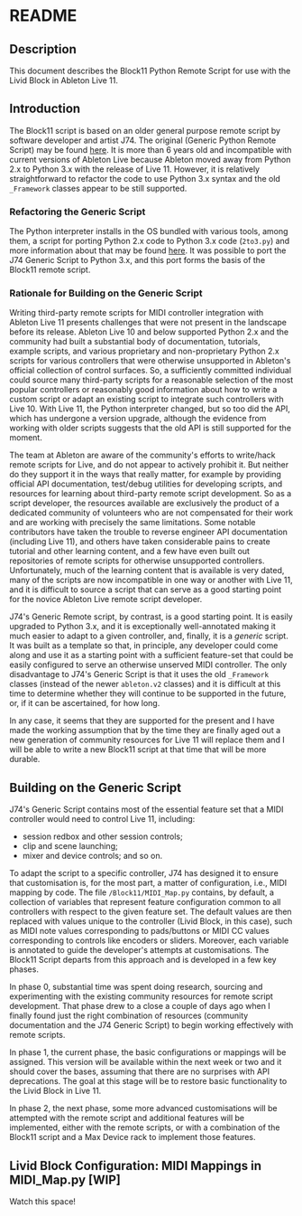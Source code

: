 # README

## Description

This document describes the Block11 Python Remote Script for use with the Livid Block in Ableton Live 11. 

## Introduction

The Block11 script is based on an older general purpose remote script by software developer and artist J74. The original (Generic Python Remote Script) may be found [here](https://github.com/j74/Generic-Python-Remote-Script). It is more than 6 years old and incompatible with current versions of Ableton Live because Ableton moved away from Python 2.x to Python 3.x with the release of Live 11. However, it is relatively straightforward to refactor the code to use Python 3.x syntax and the old `_Framework` classes appear to be still supported. 

### Refactoring the Generic Script

The Python interpreter installs in the OS bundled with various tools, among them, a script for porting Python 2.x code to Python 3.x code (`2to3.py`) and more information about that may be found [here](https://docs.python.org/3/library/2to3.html). It was possible to port the J74 Generic Script to Python 3.x, and this port forms the basis of the Block11 remote script.

### Rationale for Building on the Generic Script

Writing third-party remote scripts for MIDI controller integration with Ableton Live 11 presents challenges that were not present in the landscape before its release. Ableton Live 10 and below supported Python 2.x and the community had built a substantial body of documentation, tutorials, example scripts, and various proprietary and non-proprietary Python 2.x scripts for various controllers that were otherwise unsupported in Ableton's official collection of control surfaces. So, a sufficiently committed individual could source many third-party scripts for a reasonable selection of the most popular controllers or reasonably good information about how to write a custom script or adapt an existing script to integrate such controllers with Live 10. With Live 11, the Python interpreter changed, but so too did the API, which has undergone a version upgrade, although the evidence from working with older scripts suggests that the old API is still supported for the moment. 

The team at Ableton are aware of the community's efforts to write/hack remote scripts for Live, and do not appear to actively prohibit it. But neither do they support it in the ways that really matter, for example by providing official API documentation, test/debug utilities for developing scripts, and resources for learning about third-party remote script development. So as a script developer, the resources available are exclusively the product of a dedicated community of volunteers who are not compensated for their work and are working with precisely the same limitations. Some notable contributors have taken the trouble to reverse engineer API documentation (including Live 11), and others have taken considerable pains to create tutorial and other learning content, and a few have even built out repositories of remote scripts for otherwise unsupported controllers. Unfortunately, much of the learning content that is available is very dated, many of the scripts are now incompatible in one way or another with Live 11, and it is difficult to source a script that can serve as a good starting point for the novice Ableton Live remote script developer. 

J74's Generic Remote script, by contrast, is a good starting point. It is easily upgraded to Python 3.x, and it is exceptionally well-annotated making it much easier to adapt to a given controller, and, finally, it is a _generic_ script. It was built as a template so that, in principle, any developer could come along and use it as a starting point with a sufficient feature-set that could be easily configured to serve an otherwise unserved MIDI controller. The only disadvantage to J74's Generic Script is that it uses the old `_Framework` classes (instead of the newer `ableton.v2` classes) and it is difficult at this time to determine whether they will continue to be supported in the future, or, if it can be ascertained, for how long. 

In any case, it seems that they are supported for the present and I have made the working assumption that by the time they are finally aged out a new generation of community resources for Live 11 will replace them and I will be able to write a new Block11 script at that time that will be more durable.


## Building on the Generic Script

J74's Generic Script contains most of the essential feature set that a MIDI controller would need to control Live 11, including:

* session redbox and other session controls;
* clip and scene launching; 
* mixer and device controls; and so on. 

To adapt the script to a specific controller, J74 has designed it to ensure that customisation is, for the most part, a matter of configuration, i.e., MIDI mapping by code. The file `/Block11/MIDI_Map.py` contains, by default, a collection of variables that represent feature configuration common to all controllers with respect to the given feature set. The default values are then replaced with values unique to the controller (Livid Block, in this case), such as MIDI note values corresponding to pads/buttons or MIDI CC values corresponding to controls like encoders or sliders. Moreover, each variable is annotated to guide the developer's attempts at customisations. The Block11 Script departs from this approach and is developed in a few key phases. 

In phase 0, substantial time was spent doing research, sourcing and experimenting with the existing community resources for remote script development. That phase drew to a close a couple of days ago when I finally found just the right combination of resources (community documentation and the J74 Generic Script) to begin working effectively with remote scripts. 

In phase 1, the current phase, the basic configurations or mappings will be assigned. This version will be available within the next week or two and it should cover the bases, assuming that there are no surprises with API deprecations. The goal at this stage will be to restore basic functionality to the Livid Block in Live 11. 

In phase 2, the next phase, some more advanced customisations will be attempted with the remote script and additional features will be implemented, either with the remote scripts, or with a combination of the Block11 script and a Max Device rack to implement those features. 

## Livid Block Configuration: MIDI Mappings in MIDI_Map.py [WIP]
Watch this space!


